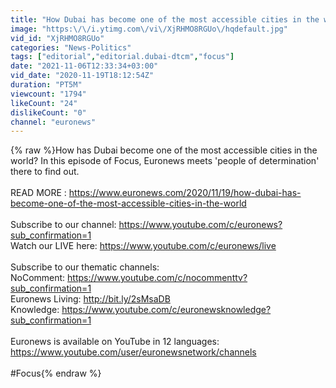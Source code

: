 ```yaml
---
title: "How Dubai has become one of the most accessible cities in the world"
image: "https:\/\/i.ytimg.com\/vi\/XjRHMO8RGUo\/hqdefault.jpg"
vid_id: "XjRHMO8RGUo"
categories: "News-Politics"
tags: ["editorial","editorial.dubai-dtcm","focus"]
date: "2021-11-06T12:33:34+03:00"
vid_date: "2020-11-19T18:12:54Z"
duration: "PT5M"
viewcount: "1794"
likeCount: "24"
dislikeCount: "0"
channel: "euronews"
---
```

{% raw %}How has Dubai become one of the most accessible cities in the world? In this episode of  Focus, Euronews meets 'people of determination' there to find out.<br /><br />READ MORE : <a rel="nofollow" target="blank" href="https://www.euronews.com/2020/11/19/how-dubai-has-become-one-of-the-most-accessible-cities-in-the-world">https://www.euronews.com/2020/11/19/how-dubai-has-become-one-of-the-most-accessible-cities-in-the-world</a><br /><br />Subscribe to our channel: <a rel="nofollow" target="blank" href="https://www.youtube.com/c/euronews?sub_confirmation=1">https://www.youtube.com/c/euronews?sub_confirmation=1</a><br />Watch our LIVE here: <a rel="nofollow" target="blank" href="https://www.youtube.com/c/euronews/live">https://www.youtube.com/c/euronews/live</a><br /><br />Subscribe to our thematic channels:<br />NoComment: <a rel="nofollow" target="blank" href="https://www.youtube.com/c/nocommenttv?sub_confirmation=1">https://www.youtube.com/c/nocommenttv?sub_confirmation=1</a><br />Euronews Living: <a rel="nofollow" target="blank" href="http://bit.ly/2sMsaDB">http://bit.ly/2sMsaDB</a><br />Knowledge: <a rel="nofollow" target="blank" href="https://www.youtube.com/c/euronewsknowledge?sub_confirmation=1">https://www.youtube.com/c/euronewsknowledge?sub_confirmation=1</a><br /><br />Euronews is available on YouTube in 12 languages: <a rel="nofollow" target="blank" href="https://www.youtube.com/user/euronewsnetwork/channels">https://www.youtube.com/user/euronewsnetwork/channels</a><br /><br />#Focus{% endraw %}
